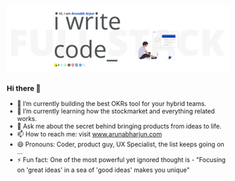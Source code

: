 [![arunabharjun.com](https://github.com/arunabharjun/arunabharjun/blob/master/profile_readme.png "arunabharjun.com")](https://arunabharjun.com)

### Hi there 👋
 
- 🔭 I’m currently building the best OKRs tool for your hybrid teams.
- 🌱 I’m currently learning how the stockmarket and everything related works.
- 💬 Ask me about the secret behind bringing products from ideas to life.
- 📫 How to reach me: visit www.arunabharjun.com
- 😄 Pronouns: Coder, product guy, UX Specialist, the list keeps going on ...
- ⚡ Fun fact: One of the most powerful yet ignored thought is - "Focusing on 'great ideas' in a sea of 'good ideas' makes you unique"
